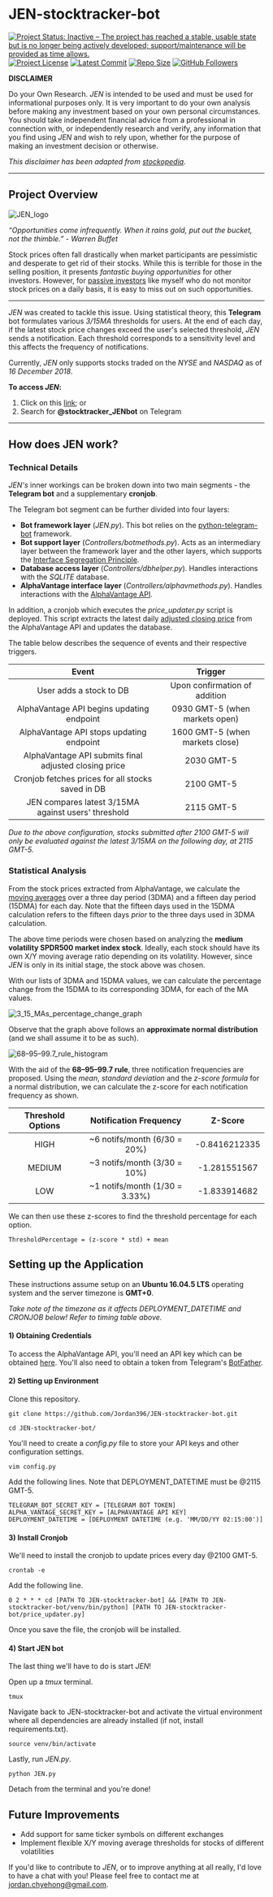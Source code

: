 # JEN-stocktracker-bot

[![Project Status: Inactive – The project has reached a stable, usable state but is no longer being actively developed; support/maintenance will be provided as time allows.](https://www.repostatus.org/badges/latest/inactive.svg)](https://www.repostatus.org/#inactive)
[![Project License](https://img.shields.io/github/license/jordan396/JEN-stocktracker-bot.svg)](https://img.shields.io/github/license/jordan396/JEN-stocktracker-bot.svg)
[![Latest Commit](https://img.shields.io/github/last-commit/jordan396/JEN-stocktracker-bot/master.svg)](https://img.shields.io/github/last-commit/jordan396/JEN-stocktracker-bot/master.svg)
[![Repo Size](https://img.shields.io/github/repo-size/jordan396/JEN-stocktracker-bot.svg)](https://img.shields.io/github/repo-size/jordan396/JEN-stocktracker-bot.svg)
[![GitHub Followers](https://img.shields.io/github/followers/jordan396.svg?label=Follow)](https://img.shields.io/github/followers/jordan396.svg?label=Follow)

**DISCLAIMER**

Do your Own Research. _JEN_ is intended to be used and must be used for informational purposes only. It is very important to do your own analysis before making any investment based on your own personal circumstances. You should take independent financial advice from a professional in connection with, or independently research and verify, any information that you find using _JEN_ and wish to rely upon, whether for the purpose of making an investment decision or otherwise.

_This disclaimer has been adapted from [stockopedia](https://www.stockopedia.com/page/disclaimer/)_.

---

## Project Overview

![JEN_logo](img/JEN.JPG?raw=true "JEN_logo")

*“Opportunities come infrequently. When it rains gold, put out the bucket, not the thimble.” - Warren Buffet*

Stock prices often fall drastically when market participants are pessimistic and desperate to get rid of their stocks. While this is terrible for those in the selling position, it presents _fantastic buying opportunities_ for other investors. However, for [passive investors](https://www.investopedia.com/terms/p/passiveinvesting.asp) like myself who do not monitor stock prices on a daily basis, it is easy to miss out on such opportunities.

---

_JEN_ was created to tackle this issue. Using statistical theory, this **Telegram** bot formulates various _3/15MA_ thresholds for users. At the end of each day, if the latest stock price changes exceed the user's selected threshold, _JEN_ sends a notification. Each threshold corresponds to a sensitivity level and this affects the frequency of notifications.

Currently, _JEN_ only supports stocks traded on the _NYSE_ and _NASDAQ_ as of _16 December 2018_.

**To access _JEN_:** 

1. Click on this [link](https://t.me/stocktracker_JENbot); or 
2. Search for **@stocktracker_JENbot** on Telegram

---

## How does JEN work?
### Technical Details
_JEN's_ inner workings can be broken down into two main segments - the **Telegram bot** and a supplementary **cronjob**.

The Telegram bot segment can be further divided into four layers:
* **Bot framework layer** (_JEN.py_). This bot relies on the [python-telegram-bot](https://github.com/python-telegram-bot/python-telegram-bot) framework.
* **Bot support layer** (_Controllers/botmethods.py_). Acts as an intermediary layer between the framework layer and the other layers, which supports the [Interface Segregation Principle](https://en.wikipedia.org/wiki/Interface_segregation_principle).
* **Database access layer** (_Controllers/dbhelper.py_). Handles interactions with the _SQLITE_ database.
* **AlphaVantage interface layer** (_Controllers/alphavmethods.py_). Handles interactions with the [AlphaVantage API](https://www.alphavantage.co/).

In addition, a cronjob which executes the *price_updater.py* script is deployed. This script extracts the latest daily [adjusted closing price](https://www.investopedia.com/terms/a/adjusted_closing_price.asp) from the AlphaVantage API and updates the database.

The table below describes the sequence of events and their respective triggers.

| Event                                                     | Trigger                             |
|:---------------------------------------------------------:|:-----------------------------------:|
| User adds a stock to DB                                   | Upon confirmation of addition       |
| AlphaVantage API begins updating endpoint                 | 0930 GMT-5 (when markets open)      |
| AlphaVantage API stops updating endpoint                  | 1600 GMT-5 (when markets close)     |
| AlphaVantage API submits final adjusted closing price     | 2030 GMT-5                          |
| Cronjob fetches prices for all stocks saved in DB         | 2100 GMT-5                          |
| JEN compares latest 3/15MA against users' threshold       | 2115 GMT-5                          |

_Due to the above configuration, stocks submitted after 2100 GMT-5 will only be evaluated against the latest 3/15MA on the following day, at 2115 GMT-5._

### Statistical Analysis
From the stock prices extracted from AlphaVantage, we calculate the [moving averages](https://www.investopedia.com/terms/m/movingaverage.asp) over a three day period (3DMA) and a fifteen day period (15DMA) for each day. Note that the fifteen days used in the 15DMA calculation refers to the fifteen days _prior_ to the three days used in 3DMA calculation. 

The above time periods were chosen based on analyzing the **medium volatility SPDR500 market index stock**. Ideally, each stock should have its own X/Y moving average ratio depending on its volatility. However, since _JEN_ is only in its initial stage, the stock above was chosen. 

With our lists of 3DMA and 15DMA values, we can calculate the percentage change from the 15DMA to its corresponding 3DMA, for each of the MA values.

![3_15_MAs_percentage_change_graph](img/3_15_MAs_percentage_change_graph.JPG?raw=true "315MA_percentage_change_graph")

Observe that the graph above follows an **approximate normal distribution** (and we shall assume it to be as such). 

![68–95–99.7_rule_histogram](img/Empirical_rule_histogram.svg.png?raw=true "Empirical_rule_histogram")

With the aid of the **68–95–99.7 rule**, three notification frequencies are proposed. Using the *mean*, *standard deviation* and the *z-score formula* for a normal distribution, we can calculate the z-score for each notification frequency as shown.

| Threshold Options         | Notification Frequency        | Z-Score                             |
|:-------------------------:|:-----------------------------:|:-----------------------------------:|
| HIGH                      | ~6 notifs/month (6/30 = 20%)  | -0.8416212335                       |
| MEDIUM                    | ~3 notifs/month (3/30 = 10%)  | -1.281551567                        |
| LOW                       | ~1 notifs/month (1/30 = 3.33%)| -1.833914682                        |

We can then use these z-scores to find the threshold percentage for each option. 

`ThresholdPercentage = (z-score * std) + mean`

## Setting up the Application

These instructions assume setup on an **Ubuntu 16.04.5 LTS** operating system and the server timezone is **GMT+0**.

*Take note of the timezone as it affects DEPLOYMENT_DATETIME and CRONJOB below! Refer to timing table above.*

#### 1) Obtaining Credentials
To access the AlphaVantage API, you'll need an API key which can be obtained [here](https://www.alphavantage.co/support/#api-key).
You'll also need to obtain a token from Telegram's [BotFather](https://core.telegram.org/bots#6-botfather).

#### 2) Setting up Environment
Clone this repository.

`git clone https://github.com/Jordan396/JEN-stocktracker-bot.git`

`cd JEN-stocktracker-bot/`

You'll need to create a _config.py_ file to store your API keys and other configuration settings.

`vim config.py`

Add the following lines. Note that DEPLOYMENT_DATETIME must be @2115 GMT-5.
```
TELEGRAM_BOT_SECRET_KEY = [TELEGRAM BOT TOKEN]
ALPHA_VANTAGE_SECRET_KEY = [ALPHAVANTAGE API KEY]
DEPLOYMENT_DATETIME = [DEPLOYMENT DATETIME (e.g. 'MM/DD/YY 02:15:00')]
```

#### 3) Install Cronjob
We'll need to install the cronjob to update prices every day @2100 GMT-5.

`crontab -e`

Add the following line.

`0 2 * * * cd [PATH TO JEN-stocktracker-bot] && [PATH TO JEN-stocktracker-bot/venv/bin/python] [PATH TO JEN-stocktracker-bot/price_updater.py]`

Once you save the file, the cronjob will be installed.

#### 4) Start JEN bot
The last thing we'll have to do is start _JEN_!

Open up a _tmux_ terminal.

`tmux`

Navigate back to JEN-stocktracker-bot and activate the virtual environment where all dependencies are already installed (if not, install requirements.txt).

`source venv/bin/activate`

Lastly, run _JEN.py_.

`python JEN.py`

Detach from the terminal and you're done!

## Future Improvements
* Add support for same ticker symbols on different exchanges
* Implement flexible X/Y moving average thresholds for stocks of different volatilities

If you'd like to contribute to _JEN_, or to improve anything at all really, I'd love to have a chat with you! Please feel free to contact me at [jordan.chyehong@gmail.com](mailto:jordan.chyehong@gmail.com).

